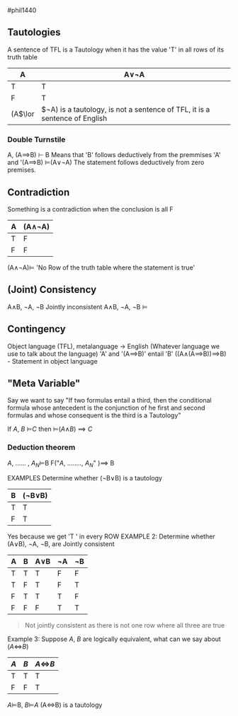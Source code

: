 #phil1440 
## Tautologies
A sentence of TFL is a Tautology when it has the value 'T' in all rows of its truth table

| A   | A$\lor$$\neg$A |
| --- | -------------- |
| T   | T              |
| F   | T              |
(A$\lor|$$\neg$A) is a tautology, is not a sentence of TFL, it is a sentence of English
### Double Turnstile 
A, (A$\implies$B) $\vdash$ B
Means that 'B' follows deductively from the premmises 'A' and '(A$\implies$B)
$\models$(A$\lor$$\neg$A)
The statement follows deductively from zero premises.
## Contradiction 
Something is a contradiction when the conclusion is all F

| A   | (A$\land$$\neg$A) |
| --- | ----------------- |
| T   | F                 |
| F   | F                 |
(A$\land$$\neg$A)$\models$ 
'No Row of the truth table where the statement is true'
## (Joint) Consistency 
A$\land$B, $\neg$A, $\neg$B
Jointly inconsistent
A$\land$B, $\neg$A, $\neg$B $\models$
## Contingency 

Object language (TFL), metalanguage -> English (Whatever language we use to talk about the language)
'A' and '(A$\implies$B)' entail 'B'
((A$\land$(A$\implies$B))$\implies$B) - Statement in object language 

## "Meta Variable"
Say we want to say "If two formulas entail a third, then the conditional formula whose antecedent is the conjunction of he first and second formulas and whose consequent is the third is a Tautology"

If _A_, _B_ $\models$_C_ then $\models$(_A_$\land$_B_) $\implies$ _C_
### Deduction theorem
_A_, ...... , _A<sub>N</sub>_$\models$B
F("_A_, ........, _A<sub>N</sub>_" )$\implies$ B

EXAMPLES Determine whether ($\neg$B$\lor$B) is a tautology

| B   | ($\neg$B$\lor$B) |
| --- | ---------------- |
| T   | T                |
| F   | T                |
Yes because we get 'T ' in every ROW
EXAMPLE 2: Determine whether (A$\lor$B), $\neg$A, $\neg$B, are Jointly consistent

| A   | B   | A$\lor$B | $\neg$A | $\neg$B |
| --- | --- | -------- | ------- | ------- |
| T   | T   | T        | F       | F       |
| T   | F   | T        | F       | T       |
| F   | T   | T        | T       | F       |
| F   | F   | F        | T       | T       |
> Not jointly consistent as there is not one row where all three are true

Example 3: Suppose _A_, _B_ are logically equivalent, what can we say about (_A_$\iff$_B_)

| _A_ | _B_ | _A_$\iff$_B_ |
| --- | --- | ------------ |
| T   | T   | T            |
| F   | F   | T            |
_A_$\models$B, _B_$\models$_A_
(A$\iff$B) is a tautology